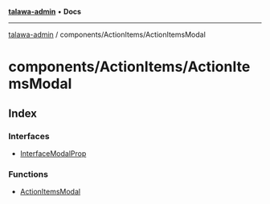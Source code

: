 [**talawa-admin**](../../../README.md) • **Docs**

***

[talawa-admin](../../../modules.md) / components/ActionItems/ActionItemsModal

# components/ActionItems/ActionItemsModal

## Index

### Interfaces

- [InterfaceModalProp](interfaces/InterfaceModalProp.md)

### Functions

- [ActionItemsModal](functions/ActionItemsModal.md)
